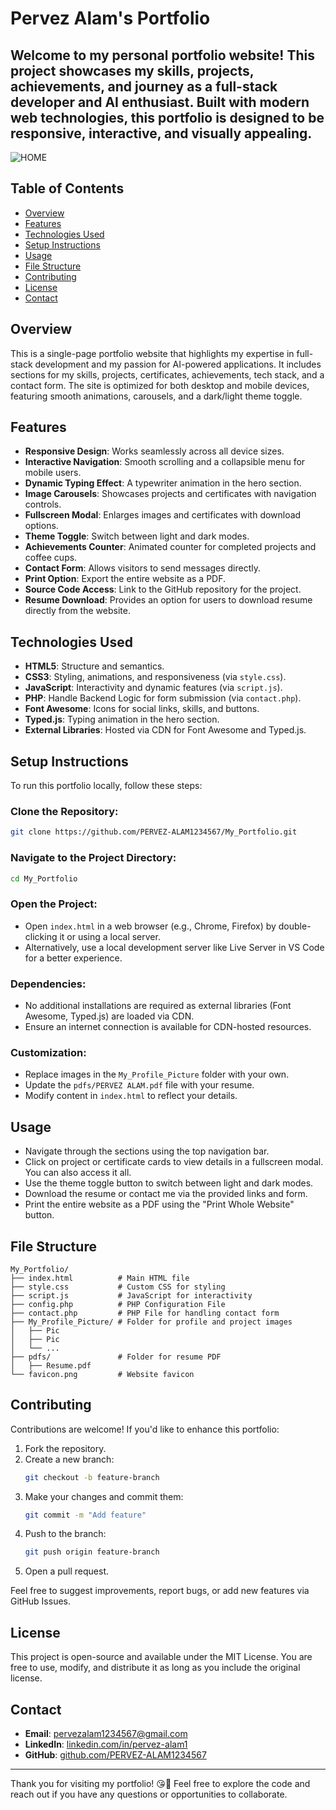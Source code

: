 # Pervez Alam's Portfolio

Welcome to my personal portfolio website! This project showcases my skills, projects, achievements, and journey as a full-stack developer and AI enthusiast. Built with modern web technologies, this portfolio is designed to be responsive, interactive, and visually appealing.
---
![HOME](https://github.com/user-attachments/assets/5f14c83e-22fb-433e-9eb8-e28d3e879874)
## Table of Contents
- [Overview](#overview)
- [Features](#features)
- [Technologies Used](#technologies-used)
- [Setup Instructions](#setup-instructions)
- [Usage](#usage)
- [File Structure](#file-structure)
- [Contributing](#contributing)
- [License](#license)
- [Contact](#contact)

## Overview
This is a single-page portfolio website that highlights my expertise in full-stack development and my passion for AI-powered applications. It includes sections for my skills, projects, certificates, achievements, tech stack, and a contact form. The site is optimized for both desktop and mobile devices, featuring smooth animations, carousels, and a dark/light theme toggle.

## Features
- **Responsive Design**: Works seamlessly across all device sizes.
- **Interactive Navigation**: Smooth scrolling and a collapsible menu for mobile users.
- **Dynamic Typing Effect**: A typewriter animation in the hero section.
- **Image Carousels**: Showcases projects and certificates with navigation controls.
- **Fullscreen Modal**: Enlarges images and certificates with download options.
- **Theme Toggle**: Switch between light and dark modes.
- **Achievements Counter**: Animated counter for completed projects and coffee cups.
- **Contact Form**: Allows visitors to send messages directly.
- **Print Option**: Export the entire website as a PDF.
- **Source Code Access**: Link to the GitHub repository for the project.
- **Resume Download**: Provides an option for users to download resume directly from the website.

## Technologies Used
- **HTML5**: Structure and semantics.
- **CSS3**: Styling, animations, and responsiveness (via `style.css`).
- **JavaScript**: Interactivity and dynamic features (via `script.js`).
- **PHP**: Handle Backend Logic for form submission (via `contact.php`).
- **Font Awesome**: Icons for social links, skills, and buttons.
- **Typed.js**: Typing animation in the hero section.
- **External Libraries**: Hosted via CDN for Font Awesome and Typed.js.

## Setup Instructions
To run this portfolio locally, follow these steps:

### Clone the Repository:
```bash
git clone https://github.com/PERVEZ-ALAM1234567/My_Portfolio.git
```

### Navigate to the Project Directory:
```bash
cd My_Portfolio
```

### Open the Project:
- Open `index.html` in a web browser (e.g., Chrome, Firefox) by double-clicking it or using a local server.
- Alternatively, use a local development server like Live Server in VS Code for a better experience.

### Dependencies:
- No additional installations are required as external libraries (Font Awesome, Typed.js) are loaded via CDN.
- Ensure an internet connection is available for CDN-hosted resources.

### Customization:
- Replace images in the `My_Profile_Picture` folder with your own.
- Update the `pdfs/PERVEZ ALAM.pdf` file with your resume.
- Modify content in `index.html` to reflect your details.

## Usage
- Navigate through the sections using the top navigation bar.
- Click on project or certificate cards to view details in a fullscreen modal. You can also access it all.
- Use the theme toggle button to switch between light and dark modes.
- Download the resume or contact me via the provided links and form.
- Print the entire website as a PDF using the "Print Whole Website" button.

## File Structure
```
My_Portfolio/
├── index.html          # Main HTML file
├── style.css           # Custom CSS for styling
├── script.js           # JavaScript for interactivity
├── config.php          # PHP Configuration File
├── contact.php         # PHP File for handling contact form 
├── My_Profile_Picture/ # Folder for profile and project images
│   ├── Pic
│   ├── Pic
│   └── ...
├── pdfs/               # Folder for resume PDF
│   ├── Resume.pdf
└── favicon.png         # Website favicon
```

## Contributing
Contributions are welcome! If you'd like to enhance this portfolio:

1. Fork the repository.
2. Create a new branch:
   ```bash
   git checkout -b feature-branch
   ```
3. Make your changes and commit them:
   ```bash
   git commit -m "Add feature"
   ```
4. Push to the branch:
   ```bash
   git push origin feature-branch
   ```
5. Open a pull request.

Feel free to suggest improvements, report bugs, or add new features via GitHub Issues.

## License
This project is open-source and available under the MIT License. You are free to use, modify, and distribute it as long as you include the original license.

## Contact
- **Email**: [pervezalam1234567@gmail.com](mailto:pervezalam1234567@gmail.com)
- **LinkedIn**: [linkedin.com/in/pervez-alam1](https://linkedin.com/in/pervez-alam1)
- **GitHub**: [github.com/PERVEZ-ALAM1234567](https://github.com/PERVEZ-ALAM1234567)

---
Thank you for visiting my portfolio! 😘🥰 
Feel free to explore the code and reach out if you have any questions or opportunities to collaborate.
